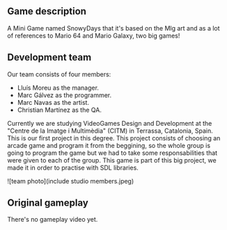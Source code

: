 ﻿Game description
-
A Mini Game named SnowyDays that it's based on the Mlg art and as a lot of references to Mario 64 and Mario Galaxy, two big games!

Development team
-
Our team consists of four members:

- Lluís Moreu as the manager.
- Marc Gálvez as the programmer.
- Marc Navas as the artist.
- Christian Martínez as the QA.

Currently we are studying VideoGames Design and Development at the "Centre de la Imatge i Multimèdia" (CITM) in Terrassa, Catalonia, Spain. This is our first project in this degree. This project consists of choosing an arcade game and program it from the beggining, so the whole group is going to program the game but we had to take some responsabilities that were given to each of the group.
This game is part of this big project, we made it in order to practise with SDL libraries.

![team photo](include studio members.jpeg)

Original gameplay
-

There's no gameplay video yet.
